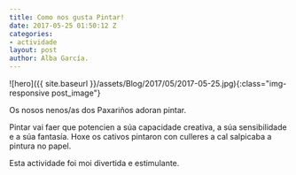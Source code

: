 ```yaml
---
title: Como nos gusta Pintar!
date: 2017-05-25 01:50:12 Z
categories:
- actividade
layout: post
author: Alba García.
---
```


![hero]({{ site.baseurl }}/assets/Blog/2017/05/2017-05-25.jpg){:class="img-responsive post_image"}
<br>

Os nosos nenos/as dos Paxariños adoran pintar.

Pintar vai faer que potencien a súa capacidade creativa, a súa sensibilidade e a súa fantasía. Hoxe os cativos pintaron con culleres a cal salpicaba a pintura no papel.

Esta actividade foi moi divertida e estimulante.






